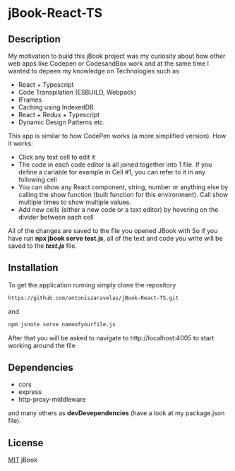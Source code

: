 # jBook-React-TS

## Description

My motivation to build this jBook project was my curiosity about how other web apps like Codepen or CodesandBox work and at the same time I wanted to depeen my knowledge on Technologies such as 

* React + Typescript
* Code Transpilation (ESBUILD,  Webpack)
* IFrames
* Caching using IndexedDB
* React + Redux + Typescript
* Dynamic Design Patterns etc.

This app is similar to how CodePen works (a more simplified version). How it works: 

- Click any text cell to edit it
- The code in each code editor is all joined together into 1 file. If you define a cariable for example in Cell #1, you can refer to it in any following cell 
- You can show any React component, string, number or anything else by calling the show function (built function for this environment). Call show multiple times to show multiple values.
- Add new cells (either a new code or a text editor) by hovering on the divider between each cell  

All of the changes are saved to the file you opened JBook with So if you have run **npx jbook serve test.js**, all of the text and code you write will be saved to the ***test.js*** file.

## Installation

To get the application running simply clone the repository

```bash
https://github.com/antoniszaravelas/jBook-React-TS.git
```


and

```bash
npm jsnote serve nameofyourfile.js
```

After that you will be asked to navigate to http://localhost:4005 to start working around the file 

## Dependencies

* cors
* express
* http-proxy-middleware

and many others as **devDevependencies** (have a look at my package.json file).

## License
[MIT](https://choosealicense.com/licenses/mit/) jBook
